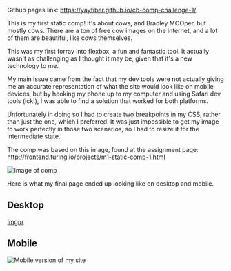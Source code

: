 Github pages link: https://yayfiber.github.io/cb-comp-challenge-1/

This is my first static comp! It's about cows, and Bradley MOOper, but mostly cows. 
There are a ton of free cow images on the internet, and a lot of them are beautiful, like cows themselves.

This was my first forray into flexbox, a fun and fantastic tool. It actually wasn't as challenging as I thought it may be, given that it's a new technology to me. 

My main issue came from the fact that my dev tools were not actually giving me an accurate representation of what the site would look like on mobile devices, but by hooking my phone up to my computer and using Safari dev tools (ick!), I was able to find a solution that worked for both platforms. 

Unfortunately in doing so I had to create two breakpoints in my CSS, rather than just the one, which I preferred. It was just impossible to get my image to work perfectly in those two scenarios, so I had to resize it for the intermediate state. 

The comp was based on this image, found at the assignment page: http://frontend.turing.io/projects/m1-static-comp-1.html

![Image of comp](http://frontend.turing.io/assets/images/static-comp-challenge-1.jpg)

Here is what my final page ended up looking like on desktop and mobile. 

## Desktop

[Imgur](https://i.imgur.com/qsVrFDF.jpg)

## Mobile

![Mobile version of my site](https://i.imgur.com/vtpmIUZ.jpg)